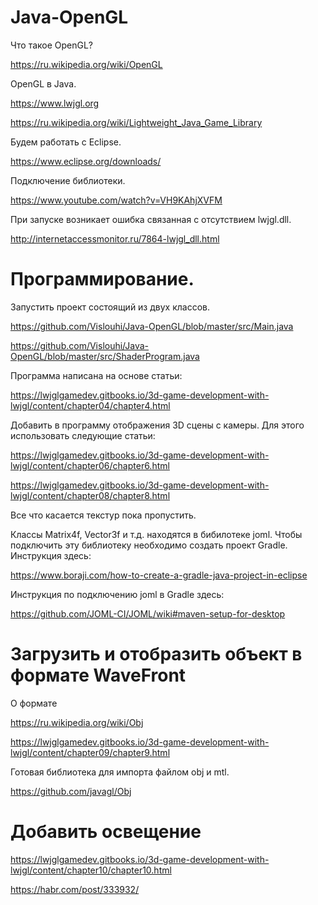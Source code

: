 # Java-OpenGL

Что такое OpenGL?

https://ru.wikipedia.org/wiki/OpenGL

OpenGL в Java.

https://www.lwjgl.org

https://ru.wikipedia.org/wiki/Lightweight_Java_Game_Library

Будем работать с Eclipse.

https://www.eclipse.org/downloads/

Подключение библиотеки.

https://www.youtube.com/watch?v=VH9KAhjXVFM

При запуске возникает ошибка связанная с отсутствием lwjgl.dll.

http://internetaccessmonitor.ru/7864-lwjgl_dll.html

# Программирование.

Запустить проект состоящий из двух классов.

https://github.com/Vislouhi/Java-OpenGL/blob/master/src/Main.java

https://github.com/Vislouhi/Java-OpenGL/blob/master/src/ShaderProgram.java

Программа написана на основе статьи:

https://lwjglgamedev.gitbooks.io/3d-game-development-with-lwjgl/content/chapter04/chapter4.html

Добавить в программу отображения 3D сцены с камеры. Для этого использовать следующие статьи:

https://lwjglgamedev.gitbooks.io/3d-game-development-with-lwjgl/content/chapter06/chapter6.html

https://lwjglgamedev.gitbooks.io/3d-game-development-with-lwjgl/content/chapter08/chapter8.html

Все что касается текстур пока пропустить.

Классы Matrix4f, Vector3f и т.д. находятся в бибилотеке joml. Чтобы подключить эту библиотеку необходимо создать
проект Gradle. Инструкция здесь:

https://www.boraji.com/how-to-create-a-gradle-java-project-in-eclipse

Инструкция по подключению joml в Gradle здесь:

https://github.com/JOML-CI/JOML/wiki#maven-setup-for-desktop



# Загрузить и отобразить объект в формате WaveFront

О формате 

https://ru.wikipedia.org/wiki/Obj

https://lwjglgamedev.gitbooks.io/3d-game-development-with-lwjgl/content/chapter09/chapter9.html

Готовая библиотека для импорта файлом obj и mtl.

https://github.com/javagl/Obj

# Добавить освещение

https://lwjglgamedev.gitbooks.io/3d-game-development-with-lwjgl/content/chapter10/chapter10.html

https://habr.com/post/333932/





